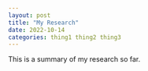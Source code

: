 ```yaml
---
layout: post
title: "My Research"
date: 2022-10-14
categories: thing1 thing2 thing3
---
```


This is a summary of my research so far.
